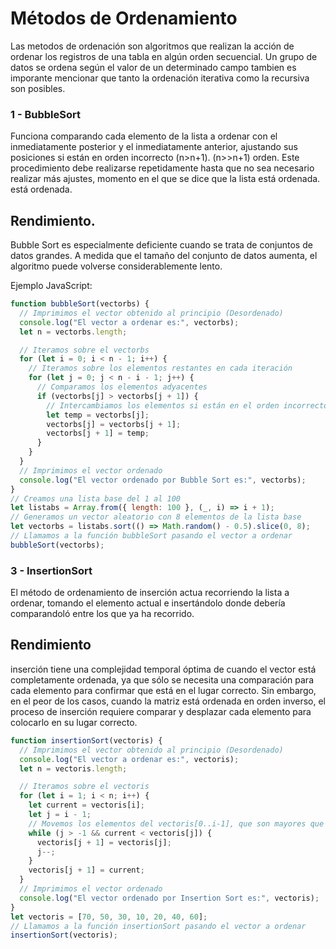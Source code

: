 Métodos de Ordenamiento
================
Las metodos de ordenación son algoritmos que realizan la acción de ordenar los registros de una tabla en algún orden secuencial. Un grupo de datos se ordena según el valor de un determinado campo tambien es imporante mencionar que tanto la ordenación iterativa como la recursiva son posibles.

### 1 - BubbleSort
Funciona comparando cada elemento de la lista a ordenar con el inmediatamente posterior y el inmediatamente anterior, ajustando sus posiciones si están en orden incorrecto (n>n+1).
(n>>n+1) orden. Este procedimiento debe realizarse repetidamente hasta que no sea necesario realizar más ajustes, momento en el que se dice que la lista está ordenada.
está ordenada.
## Rendimiento.
Bubble Sort es especialmente deficiente cuando se trata de conjuntos de datos grandes. A medida que el tamaño del conjunto de datos aumenta, el algoritmo puede volverse considerablemente lento.

Ejemplo JavaScript:

``` JavaScript
function bubbleSort(vectorbs) {
  // Imprimimos el vector obtenido al principio (Desordenado)
  console.log("El vector a ordenar es:", vectorbs);
  let n = vectorbs.length;

  // Iteramos sobre el vectorbs
  for (let i = 0; i < n - 1; i++) {
    // Iteramos sobre los elementos restantes en cada iteración
    for (let j = 0; j < n - i - 1; j++) {
      // Comparamos los elementos adyacentes
      if (vectorbs[j] > vectorbs[j + 1]) {
        // Intercambiamos los elementos si están en el orden incorrecto
        let temp = vectorbs[j];
        vectorbs[j] = vectorbs[j + 1];
        vectorbs[j + 1] = temp;
      }
    }
  }
  // Imprimimos el vector ordenado
  console.log("El vector ordenado por Bubble Sort es:", vectorbs);
}
// Creamos una lista base del 1 al 100
let listabs = Array.from({ length: 100 }, (_, i) => i + 1);
// Generamos un vector aleatorio con 8 elementos de la lista base
let vectorbs = listabs.sort(() => Math.random() - 0.5).slice(0, 8);
// Llamamos a la función bubbleSort pasando el vector a ordenar
bubbleSort(vectorbs);
```
### 3 - InsertionSort
El método de ordenamiento de inserción actua recorriendo la lista a ordenar, tomando el elemento actual e insertándolo donde debería comparandoló entre los que ya ha recorrido.
## Rendimiento
inserción tiene una complejidad temporal óptima de cuando el vector está completamente ordenada, ya que sólo se necesita una comparación para cada elemento para confirmar que está en el lugar correcto.
Sin embargo, en el peor de los casos, cuando la matriz está ordenada en orden inverso, el proceso de inserción requiere comparar y desplazar cada elemento para colocarlo en su lugar correcto.
``` JavaScript
function insertionSort(vectoris) {
  // Imprimimos el vector obtenido al principio (Desordenado)
  console.log("El vector a ordenar es:", vectoris);
  let n = vectoris.length;

  // Iteramos sobre el vectoris
  for (let i = 1; i < n; i++) {
    let current = vectoris[i];
    let j = i - 1;
    // Movemos los elementos del vectoris[0..i-1], que son mayores que la clave, a una posición adelante de su posición actual
    while (j > -1 && current < vectoris[j]) {
      vectoris[j + 1] = vectoris[j];
      j--;
    }
    vectoris[j + 1] = current;
  }
  // Imprimimos el vector ordenado
  console.log("El vector ordenado por Insertion Sort es:", vectoris);
}
let vectoris = [70, 50, 30, 10, 20, 40, 60];
// Llamamos a la función insertionSort pasando el vector a ordenar
insertionSort(vectoris);
```
